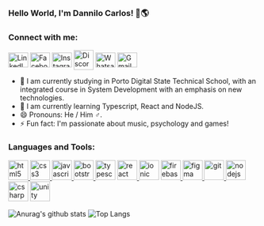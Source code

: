 ### Hello World, I'm Dannilo Carlos! 👋🌎

<h3 align="left">Connect with me:</h3>
<p align="left">
<a href="https://linkedin.com/in/dannilo-carlos-58801b200/" target="_blank"><img align="center" src="https://cdn.jsdelivr.net/npm/simple-icons@3.0.1/icons/linkedin.svg" alt="LinkedIn" height="30" width="40" /></a>
<a href="https://fb.com/Dannilo.Carloos" target="_blank"><img align="center" src="https://cdn.jsdelivr.net/npm/simple-icons@3.0.1/icons/facebook.svg" alt="Facebook" height="30" width="40" /></a>
<a href="https://instagram.com/da2nilocn/" target="_blank"><img align="center" src="https://cdn.jsdelivr.net/npm/simple-icons@3.0.1/icons/instagram.svg" alt="Instagram" height="30" width="40" /></a>
<a href="http://discord.com/channels/@me/601568851133464618" target="_blank"><img align="center" src="https://cdn.jsdelivr.net/npm/simple-icons@3.0.1/icons/discord.svg" alt="Discord"width="40" /></a>
<a target="_blank" href="https://api.whatsapp.com/send?phone=5581986857035"><img align="center" src="https://cdn.jsdelivr.net/npm/simple-icons@v3/icons/whatsapp.svg" alt="Whatsapp" height="30" width="40px" /></a> 
<a target="_blank" href="mailto:dannilocarlos@gmail.com"> <img align="center" src="https://cdn.jsdelivr.net/npm/simple-icons@v3/icons/gmail.svg" alt="Gmail" height="30" width="40px" /></a>
</p>

- 📘 I am currently studying in Porto Digital State Technical School, with an integrated course in System Development with an emphasis on new technologies.
- 🌱 I am currently learning Typescript, React and NodeJS.
- 😄 Pronouns: He / Him ♂.
- ⚡ Fun fact: I'm passionate about music, psychology and games!

<h3 align="left">Languages and Tools:</h3>
<p align="left"> <a href="https://www.w3.org/html/" target="_blank"> <img src="https://devicons.github.io/devicon/devicon.git/icons/html5/html5-original-wordmark.svg" alt="html5" width="40" height="40"/> </a> <a href="https://www.w3schools.com/css/" target="_blank"> <img src="https://devicons.github.io/devicon/devicon.git/icons/css3/css3-original-wordmark.svg" alt="css3" width="40" height="40"/> </a> <a href="https://developer.mozilla.org/en-US/docs/Web/JavaScript" target="_blank"> <img src="https://devicons.github.io/devicon/devicon.git/icons/javascript/javascript-original.svg" alt="javascript" width="40" height="40"/> </a> <a href="https://getbootstrap.com" target="_blank"> <img src="https://devicons.github.io/devicon/devicon.git/icons/bootstrap/bootstrap-plain.svg" alt="bootstrap" width="40" height="40"/> </a> <a href="https://www.typescriptlang.org/" target="_blank"> <img src="https://devicons.github.io/devicon/devicon.git/icons/typescript/typescript-original.svg" alt="typescript" width="40" height="40"/></a> <a href="https://reactjs.org/" target="_blank"> <img src="https://devicons.github.io/devicon/devicon.git/icons/react/react-original-wordmark.svg" alt="react" width="40" height="40"/> </a> <a href="https://ionicframework.com" target="_blank"> <img src="https://upload.wikimedia.org/wikipedia/commons/d/d1/Ionic_Logo.svg" alt="ionic" width="40" height="40"/></a> <a href="https://firebase.google.com/" target="_blank"> <img src="https://www.vectorlogo.zone/logos/firebase/firebase-icon.svg" alt="firebase" width="40" height="40"/> </a> <a href="https://www.figma.com/" target="_blank"> <img src="https://www.vectorlogo.zone/logos/figma/figma-icon.svg" alt="figma" width="40" height="40"/> </a> <a href="https://git-scm.com/" target="_blank"> <img src="https://www.vectorlogo.zone/logos/git-scm/git-scm-icon.svg" alt="git" width="40" height="40"/> </a> <a href="https://nodejs.org" target="_blank"> <img src="https://devicons.github.io/devicon/devicon.git/icons/nodejs/nodejs-original-wordmark.svg" alt="nodejs" width="40" height="40"/> </a> <a href="https://www.w3schools.com/cs/" target="_blank"> <img src="https://devicons.github.io/devicon/devicon.git/icons/csharp/csharp-original.svg" alt="csharp" width="40" height="40"/></a> <a href="https://unity.com/" target="_blank"> <img src="https://www.vectorlogo.zone/logos/unity3d/unity3d-icon.svg" alt="unity" width="40" height="40"/> </a> </p>

![Anurag's github stats](https://github-readme-stats.vercel.app/api?username=DanniloCN&count_private=true&theme=tokyonight)
![Top Langs](https://github-readme-stats.vercel.app/api/top-langs/?username=DanniloCN&layout=compact&theme=tokyonight)
